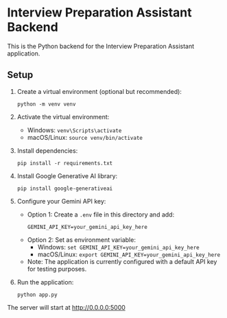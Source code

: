 
# Interview Preparation Assistant Backend

This is the Python backend for the Interview Preparation Assistant application.

## Setup

1. Create a virtual environment (optional but recommended):
   ```
   python -m venv venv
   ```

2. Activate the virtual environment:
   - Windows: `venv\Scripts\activate`
   - macOS/Linux: `source venv/bin/activate`

3. Install dependencies:
   ```
   pip install -r requirements.txt
   ```

4. Install Google Generative AI library:
   ```
   pip install google-generativeai
   ```

5. Configure your Gemini API key:
   - Option 1: Create a `.env` file in this directory and add:
     ```
     GEMINI_API_KEY=your_gemini_api_key_here
     ```
   - Option 2: Set as environment variable:
     - Windows: `set GEMINI_API_KEY=your_gemini_api_key_here`
     - macOS/Linux: `export GEMINI_API_KEY=your_gemini_api_key_here`
   - Note: The application is currently configured with a default API key for testing purposes.

6. Run the application:
   ```
   python app.py
   ```

The server will start at http://0.0.0.0:5000

